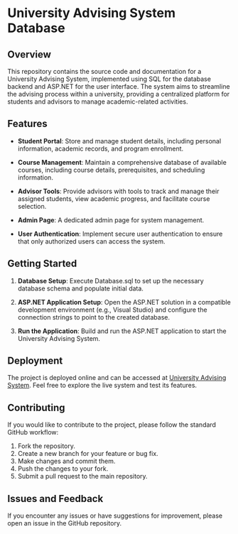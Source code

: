 # University Advising System Database

## Overview

This repository contains the source code and documentation for a University Advising System, implemented using SQL for the database backend and ASP.NET for the user interface. The system aims to streamline the advising process within a university, providing a centralized platform for students and advisors to manage academic-related activities.

## Features

- **Student Portal**: Store and manage student details, including personal information, academic records, and program enrollment.

- **Course Management**: Maintain a comprehensive database of available courses, including course details, prerequisites, and scheduling information.

- **Advisor Tools**: Provide advisors with tools to track and manage their assigned students, view academic progress, and facilitate course selection.

- **Admin Page**: A dedicated admin page for system management.

- **User Authentication**: Implement secure user authentication to ensure that only authorized users can access the system.


## Getting Started

1. **Database Setup**: Execute Database.sql to set up the necessary database schema and populate initial data.

2. **ASP.NET Application Setup**: Open the ASP.NET solution in a compatible development environment (e.g., Visual Studio) and configure the connection strings to point to the created database.

3. **Run the Application**: Build and run the ASP.NET application to start the University Advising System.

## Deployment

The project is deployed online and can be accessed at [University Advising System](https://quadquery.azurewebsites.net/). Feel free to explore the live system and test its features.

## Contributing

If you would like to contribute to the project, please follow the standard GitHub workflow:

1. Fork the repository.
2. Create a new branch for your feature or bug fix.
3. Make changes and commit them.
4. Push the changes to your fork.
5. Submit a pull request to the main repository.

## Issues and Feedback

If you encounter any issues or have suggestions for improvement, please open an issue in the GitHub repository.
